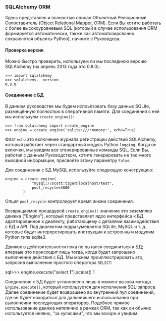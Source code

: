 ### SQLAlchemy ORM

Здесь представлен и полностью описан Объектный Реляционный Сопоставитель (Object Relational Mapper, ORM). Если Вы хотите работать с более высокоуровневым SQL (который в случае использования ORM формируется автоматически, также как автоматизированно сохраняются объекты Python), начните с Руководсва.

#### Проверка версии
Можно быстро проверить, используем ли мы последнюю версию SQLAlchemy (на апрель 2013 года это 0.8.0):

    >>> import sqlalchemy
    >>> sqlalchemy.__version__ 
    0.8.0
  
#### Соединение с БД
В данном руководстве мы будем испоьлзовать базу данных SQLite, размещённую полностью в оперативной памяти. Для соединения с ней мы используем `create_engine()`:

    >>> from sqlalchemy import create_engine
    >>> engine = create_engine('sqlite:///:memory:', echo=True)

Флаг `echo` это включение журнала регистрации действий SQLAlchemy, который работает через стандартный модуль Python `logging`. Когда он включен, мы увидим все сгенерированные команды SQL. Если Вы, работая с данным Руководством, хотите генерировать не так много выходной информации, присвойте этому параметру `False`.

Для соединения с БД MySQL используйте следующую конструкцию:

    engine = create_engine(
                "mysql://scott:tiger@localhost/test",
                pool_recycle=3600
            )

Опция `pool_recycle` контролирует время жизни соединения.

Возвращаемое процедурой `create_engine()` значение это экземпляр движка ("Engine"), который представляет ядро интерфейса к БД, адаптированное к диалекту, работающему с деталями взаимодействия с БД и API. Под диалектом подразумевается SQLite, MySQL и т. д., которые будут интерпретировать инструкции к встроенным модулям Python типа sqlite3.

Движок в действительности пока не пытался соединиться к БД; впервые это происходит лишь тогда, когда будет запрошено выполнение действия с БД. Мы можем проиллюстрировать это, запросив выполнение простого оператора `SELECT`:

  sql>>> engine.execute("select 1").scalar()
  1

Соединение с БД будет установлено лишь в момент вызова метода `Engine.execute()`, который используется для исполнения SQL-запроса. Далее соединение будет возвращено во внутренний пул соединений, где он будет находиться для дальнейшего использования при выполнеиии последующих операторов. Подобное прямое использование движка нетепично в рамках ORM, так как он обычно используется неявно, "за кулисами", что мы вскоре и увидим.